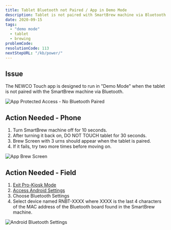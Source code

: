 ```yaml
---
title: Tablet Bluetooth not Paired / App in Demo Mode
description: Tablet is not paired with SmartBrew machine via Bluetooth.
date: 2020-09-15
tags:
  - "demo mode"
  - tablet
  - brewing
problemCode:
resolutionCode: 113
nextStepURL: "/kb/power/"
---
```

## Issue

The NEWCO Touch app is designed to run in "Demo Mode" when the tablet is not paired with the SmartBrew machine via Bluetooth.

![App Protected Access - No Bluetooth Paired](/images/app-protected-access-keypad-no-bluetooth.png)

## Action Needed - Phone

1) Turn SmartBrew machine off for 10 seconds.
2) After turning it back on, DO NOT TOUCH tablet for 30 seconds.
3) Brew Screen with 3 urns should appear when the tablet is paired.
4) If it fails, try two more times before moving on.

![App Brew Screen](/images/app-brew-screen-updated-urns.png)

## Action Needed - Field

1) [Exit Pro-Kiosk Mode](/kb/power/exit-pro-kiosk-mode/)
2) [Access Android Settings](/kb/power/access-android-settings/)
3) Choose Bluetooth Settings
4) Select device named RNBT-XXXX where XXXX is the last 4 characters of the MAC address of the Bluetooth board found in the SmartBrew machine.

![Android Bluetooth Settings](/images/android-settings-bluetooth.png)